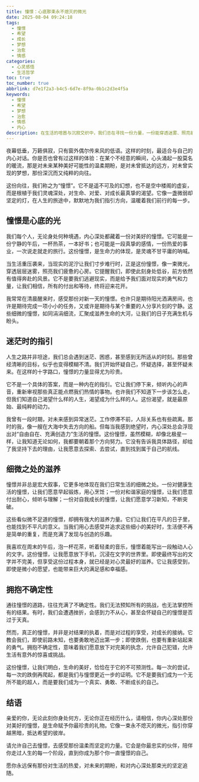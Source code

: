 ```yaml
---
title: 憧憬：心底那束永不熄灭的微光
date: 2025-08-04 09:24:18
tags:
  - 憧憬
  - 希望
  - 成长
  - 梦想
  - 治愈
  - 情感
categories:
  - 心灵感悟
  - 生活哲学
toc: true
toc_number: true
abbrlink: d7e1f2a3-b4c5-6d7e-8f9a-0b1c2d3e4f5a
keywords:
  - 憧憬
  - 希望
  - 梦想
  - 治愈
  - 情感
  - 内心
description: 在生活的喧嚣与沉寂交织中，我们总在寻找一份力量，一份能穿透迷雾、照亮前路的微光。那束光，便是我们心底深处对美好的「憧憬」。它不是遥不可及的幻想，而是根植于灵魂的渴望，是每一次呼吸、每一次心跳中，对未来温柔的期盼。今天，让我们一同走进这份纯粹而强大的情感，感受它如何滋养我们的生命，指引我们穿越风雨，抵达内心的宁静与丰盛。
---
```


夜幕低垂，万籁俱寂，只有窗外偶尔传来风的低语。这样的时刻，最适合与自己的内心对话。你是否也曾有过这样的体验：在某个不经意的瞬间，心头涌起一股莫名的暖流，那是对未来某种美好可能性的温柔期盼，是对未曾抵达的远方，对未曾实现的梦想，那份深沉而又纯粹的向往。

这份向往，我们称之为“憧憬”。它不是遥不可及的幻想，也不是空中楼阁的虚妄，而是根植于我们灵魂深处，对生命、对爱、对成长最真挚的渴望。它像一盏微弱却坚定的灯，在人生的旅途中，默默地为我们指引方向，温暖着我们前行的每一步。

## 憧憬是心底的光

我们每个人，无论身处何种境遇，内心深处都藏着一份对美好的憧憬。它可能是一份宁静的午后，一杯热茶，一本好书；也可能是一段真挚的感情，一份热爱的事业，一次说走就走的旅行。这份憧憬，是生命力的体现，是灵魂不甘平庸的呐喊。

当生活重压袭来，当现实的泥泞让我们寸步难行时，正是这份憧憬，像一束微光，穿透层层迷雾，照亮我们疲惫的心房。它提醒我们，即使此刻身处低谷，前方依然有值得奔赴的风景。它不是要我们逃避现实，而是给予我们面对现实的勇气和力量，让我们相信，所有的付出和等待，终将迎来花开。

我常常在清晨醒来时，感受那份对新一天的憧憬。也许只是期待阳光洒满房间，也许是期待完成一项小小的任务，又或许是期待与某个重要的人分享片刻的宁静。这些细微的憧憬，如同涓涓细流，汇聚成滋养生命的大河，让我们的日子充满生机与盼头。

## 迷茫时的指引

人生之路并非坦途，我们总会遇到迷茫、困惑，甚至感到无所适从的时刻。那些曾经清晰的目标，似乎也变得模糊不清。我们开始怀疑自己，怀疑选择，甚至怀疑未来。在这样的十字路口，憧憬的力量显得尤为珍贵。

它不是一个具体的答案，而是一种内在的指引。它让我们停下来，倾听内心的声音，重新审视那些真正能点燃我们热情的事物。也许我们不知道下一步该怎么走，但我们知道自己渴望什么样的人生，渴望成为什么样的人。这份渴望，就是最原始、最纯粹的动力。

我曾有一段时期，对未来感到异常迷茫。工作停滞不前，人际关系也有些疏离。那时的我，像一艘在大海中失去方向的船。但每当我感到绝望时，内心深处总会浮现出对“自由自在、充满创造力”生活的憧憬。这份憧憬，虽然模糊，却像北极星一样，让我知道无论如何，我都要朝着那个方向努力。它没有告诉我具体路径，却给了我坚持下去的理由，让我愿意去探索、去尝试，直到找到属于自己的航线。

## 细微之处的滋养

憧憬并非总是宏大叙事，它更多地体现在我们日常生活的细微之处。一份对健康生活的憧憬，让我们愿意早起锻炼，用心烹饪；一份对和谐家庭的憧憬，让我们愿意付出耐心，倾听与理解；一份对自我成长的憧憬，让我们愿意学习新知，不断突破。

这些看似微不足道的憧憬，却拥有强大的滋养力量。它们让我们在平凡的日子里，也能找到不平凡的意义。当我们用心去感受并追求这些细小的美好时，生活便不再是简单的重复，而是充满了发现与创造的乐趣。

我喜欢在周末的午后，泡一杯花茶，听着轻柔的音乐，憧憬着能写出一段触动人心的文字。这份憧憬，让我愿意放下手机，沉浸在文字的世界里。即使最终写出的文字并不完美，但享受这份过程本身，就已经是对心灵最好的滋养。它让我感受到，即使是微小的愿望，也能带来巨大的满足感和幸福感。

## 拥抱不确定性

通往憧憬的道路，往往充满了不确定性。我们无法预知所有的挑战，也无法掌控所有的结果。有时，我们会遭遇挫折，会感到力不从心，甚至会怀疑自己的憧憬是否过于天真。

然而，真正的憧憬，并非是对结果的执着，而是对过程的享受，对成长的接纳。它教会我们，即使前路未知，也要勇敢地迈出第一步；即使跌倒，也要有重新站起来的勇气。拥抱不确定性，意味着我们愿意放下对完美的执念，允许自己犯错，允许生活有意外的惊喜或挑战。

这份憧憬，让我们明白，生命的美好，恰恰在于它的不可预测性。每一次的尝试，每一次的跌倒再爬起，都是我们与憧憬更近一步的证明。它不是要我们成为一个无所不能的超人，而是要我们成为一个真实、勇敢、不断成长的自己。

## 结语

亲爱的你，无论此刻你身处何方，无论你正在经历什么，请相信，你内心深处那份对美好的憧憬，是生命赋予你最珍贵的礼物。它像一束永不熄灭的微光，指引你穿越黑暗，抵达希望的彼岸。

请允许自己去憧憬，去感受那份温柔而坚定的力量。它会是你最忠实的伙伴，陪伴你走过人生的每一个阶段，直到你成为那个你一直憧憬的自己。

愿你永远保有那份对生活的热爱，对未来的期盼，和对内心深处那束光的坚定追随。